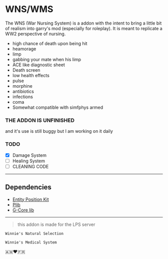 # WNS/WMS

The WNS (War Nursing System) is a addon with the intent to bring a little bit of realism into garry's mod (especially for roleplay). It is meant to replicate a WW2 perspective of nursing.

- high chance of death upon being hit
- heamorage
- limp
- gabbing your mate when his limp
- ACE like diagnostic sheet
- Death screen
- low health effects
- pulse
- morphine
- antibiotics
- infections
- coma
- Somewhat compatible with simfphys armed
### **THE ADDON IS UNFINISHED**

and it's use is still buggy but I am working on it daily 


### TODO
- [x] Damage System
- [ ] Healing System
- [ ] CLEANING CODE
---

## Dependencies

- [Entity Position Kit](https://github.com/Pika-Software/plib_entity_position_kit)
- [Plib](https://github.com/Pika-Software/gmod_plib)
- [G-Core lib](https://github.com/SlownLS-Gmod/gcore-lib)

---
> this addon is made for the LPS server

`Winnie's Natural Selection`

`Winnie's Medical System`

🇦🇲❤️🇫🇷